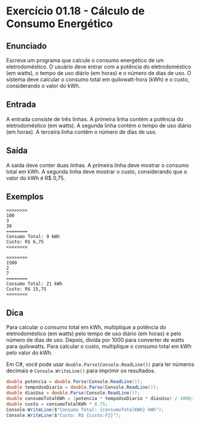 # Exercício 01.18 - Cálculo de Consumo Energético

## Enunciado

Escreva um programa que calcule o consumo energético de um eletrodoméstico. O usuário deve entrar com a potência do eletrodoméstico (em watts), o tempo de uso diário (em horas) e o número de dias de uso. O sistema deve calcular o consumo total em quilowatt-hora (kWh) e o custo, considerando o valor do kWh.

## Entrada

A entrada consiste de três linhas. A primeira linha contém a potência do eletrodoméstico (em watts). A segunda linha contém o tempo de uso diário (em horas). A terceira linha contém o número de dias de uso.

## Saída

A saída deve conter duas linhas. A primeira linha deve mostrar o consumo total em kWh. A segunda linha deve mostrar o custo, considerando que o valor do kWh é R$ 0,75.

## Exemplos

```plaintext
>>>>>>>>
100
3
30
========
Consumo Total: 9 kWh
Custo: R$ 6,75
<<<<<<<<

>>>>>>>>
1500
2
7
========
Consumo Total: 21 kWh
Custo: R$ 15,75
<<<<<<<<
```

## Dica

Para calcular o consumo total em kWh, multiplique a potência do eletrodoméstico (em watts) pelo tempo de uso diário (em horas) e pelo número de dias de uso. Depois, divida por 1000 para converter de watts para quilowatts. Para calcular o custo, multiplique o consumo total em kWh pelo valor do kWh.

Em C#, você pode usar `double.Parse(Console.ReadLine())` para ler números decimais e `Console.WriteLine()` para imprimir os resultados.

```csharp
double potencia = double.Parse(Console.ReadLine());
double tempoUsoDiario = double.Parse(Console.ReadLine());
double diasUso = double.Parse(Console.ReadLine());
double consumoTotalKWh = (potencia * tempoUsoDiario * diasUso) / 1000;
double custo = consumoTotalKWh * 0.75;
Console.WriteLine($"Consumo Total: {consumoTotalKWh} kWh");
Console.WriteLine($"Custo: R$ {custo:F2}");
```
